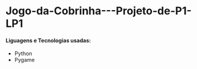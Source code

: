 # Jogo-da-Cobrinha---Projeto-de-P1-LP1
<h4> Liguagens e Tecnologias usadas: </h4>
<ul>
  <li>Python</li>
  <li>Pygame</li>
</ul>
